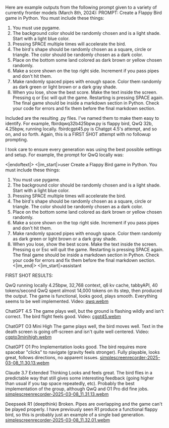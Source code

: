 Here are example outputs from the following prompt given to a variety of currently frontier models (March 8th, 2024):
PROMPT:
Create a Flappy Bird game in Python. You must include these things:
1. You must use pygame.
2. The background color should be randomly chosen and is a light shade. Start with a light blue color.
3. Pressing SPACE multiple times will accelerate the bird.
4. The bird's shape should be randomly chosen as a square, circle or triangle. The color should be randomly chosen as a dark color.
5. Place on the bottom some land colored as dark brown or yellow chosen randomly.
6. Make a score shown on the top right side. Increment if you pass pipes and don't hit them.
7. Make randomly spaced pipes with enough space. Color them randomly as dark green or light brown or a dark gray shade.
8. When you lose, show the best score. Make the text inside the screen. Pressing q or Esc will quit the game. Restarting is pressing SPACE again.
The final game should be inside a markdown section in Python. Check your code for errors and fix them before the final markdown section.

Included are the resulting .py files. I've named them to make them easy to identify. For example, fbirdqwq32b425bpw.py is flappy bird, QwQ 32b, 4.25bpw, running locally. fbirdcgpt45.py is Chatgpt 4.5's attempt, and so on, and so forth. Again, this is a FIRST SHOT attempt with no followup prompting.

I took care to ensure every generation was using the best possible settings and setup. For example, the prompt for QwQ locally was:

<|endoftext|>
<|im_start|>user
Create a Flappy Bird game in Python. You must include these things:
1. You must use pygame.
2. The background color should be randomly chosen and is a light shade. Start with a light blue color.
3. Pressing SPACE multiple times will accelerate the bird.
4. The bird's shape should be randomly chosen as a square, circle or triangle. The color should be randomly chosen as a dark color.
5. Place on the bottom some land colored as dark brown or yellow chosen randomly.
6. Make a score shown on the top right side. Increment if you pass pipes and don't hit them.
7. Make randomly spaced pipes with enough space. Color them randomly as dark green or light brown or a dark gray shade.
8. When you lose, show the best score. Make the text inside the screen. Pressing q or Esc will quit the game. Restarting is pressing SPACE again.
The final game should be inside a markdown section in Python. Check your code for errors and fix them before the final markdown section.<|im_end|>
<|im_start|>assistant
<think>

FIRST SHOT RESULTS:

QwQ running locally
4.25bpw, 32,768 context, q6 kv cache, tabbyAPI, 40 tokens/second
QwQ spent almost 14,000 tokens on its <think> step, then produced the output. The game is functional, looks good, plays smooth. Everything seems to be well implemented.
Video:
[qwq.webm](https://github.com/user-attachments/assets/78db8af0-64b8-4b0d-a37d-81a012f2fbf5)

ChatGPT 4.5
The game plays well, but the ground is flashing wildly and isn't correct. The bird flight feels good.
Video:
[cgpt45.webm](https://github.com/user-attachments/assets/482ab2d5-56cf-4d3b-a560-31cf413ad138)

ChatGPT O3 Mini High
The game plays well, the bird moves well. Text in the death screen is going off-screen and isn't quite well centered.
Video:
[cgpto3minihigh.webm](https://github.com/user-attachments/assets/f76411eb-65f8-432e-ade7-0f71b312d0bb)


ChatGPT O1 Pro
Implementation looks good. The bird requires more spacebar "clicks" to navigate (gravity feels stronger). Fully playable, looks great, follows directions, no apparent issues.
[simplescreenrecorder-2025-03-08_11.30.13.webm](https://github.com/user-attachments/assets/edb1fafd-d584-405e-8909-a7b762ba51ca)

Claude 3.7 Extended Thinking
Looks and feels great. The bird flies in a predictable way that still gives some interesting feedback (going higher than usual if you tap space repeatedly, etc). Probably the best implementation of the group, although QwQ and O1 Pro did fine jobs.
[simplescreenrecorder-2025-03-08_11.31.13.webm](https://github.com/user-attachments/assets/bd5200ad-55ef-491b-890e-ebf713f356d0)

Deepseek R1 (deepthink)
Broken. Pipes are overlapping and the game can't be played properly. I have previously seen R1 produce a functional flappy bird, so this is probably just an example of a single bad generation.
[simplescreenrecorder-2025-03-08_11.32.01.webm](https://github.com/user-attachments/assets/6e922146-e3c9-4c03-944b-78d2e9d6f4fc)

